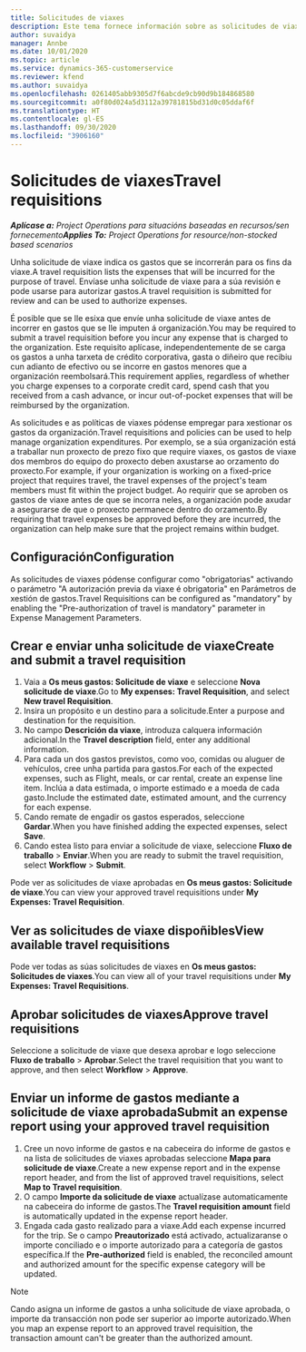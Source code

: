```yaml
---
title: Solicitudes de viaxes
description: Este tema fornece información sobre as solicitudes de viaxes.
author: suvaidya
manager: Annbe
ms.date: 10/01/2020
ms.topic: article
ms.service: dynamics-365-customerservice
ms.reviewer: kfend
ms.author: suvaidya
ms.openlocfilehash: 0261405abb9305d7f6abcde9cb90d9b184868580
ms.sourcegitcommit: a0f80d024a5d3112a39781815bd31d0c05ddaf6f
ms.translationtype: HT
ms.contentlocale: gl-ES
ms.lasthandoff: 09/30/2020
ms.locfileid: "3906160"
---
```

# <a name="travel-requisitions"></a><span data-ttu-id="0c306-103">Solicitudes de viaxes</span><span class="sxs-lookup"><span data-stu-id="0c306-103">Travel requisitions</span></span>

<span data-ttu-id="0c306-104">_**Aplícase a:** Project Operations para situacións baseadas en recursos/sen fornecemento_</span><span class="sxs-lookup"><span data-stu-id="0c306-104">_**Applies To:** Project Operations for resource/non-stocked based scenarios_</span></span>

<span data-ttu-id="0c306-105">Unha solicitude de viaxe indica os gastos que se incorrerán para os fins da viaxe.</span><span class="sxs-lookup"><span data-stu-id="0c306-105">A travel requisition lists the expenses that will be incurred for the purpose of travel.</span></span> <span data-ttu-id="0c306-106">Envíase unha solicitude de viaxe para a súa revisión e pode usarse para autorizar gastos.</span><span class="sxs-lookup"><span data-stu-id="0c306-106">A travel requisition is submitted for review and can be used to authorize expenses.</span></span>

<span data-ttu-id="0c306-107">É posible que se lle esixa que envíe unha solicitude de viaxe antes de incorrer en gastos que se lle imputen á organización.</span><span class="sxs-lookup"><span data-stu-id="0c306-107">You may be required to submit a travel requisition before you incur any expense that is charged to the organization.</span></span> <span data-ttu-id="0c306-108">Este requisito aplícase, independentemente de se carga os gastos a unha tarxeta de crédito corporativa, gasta o diñeiro que recibiu cun adianto de efectivo ou se incorre en gastos menores que a organización reembolsará.</span><span class="sxs-lookup"><span data-stu-id="0c306-108">This requirement applies, regardless of whether you charge expenses to a corporate credit card, spend cash that you received from a cash advance, or incur out-of-pocket expenses that will be reimbursed by the organization.</span></span>

<span data-ttu-id="0c306-109">As solicitudes e as políticas de viaxes pódense empregar para xestionar os gastos da organización.</span><span class="sxs-lookup"><span data-stu-id="0c306-109">Travel requisitions and policies can be used to help manage organization expenditures.</span></span> <span data-ttu-id="0c306-110">Por exemplo, se a súa organización está a traballar nun proxecto de prezo fixo que require viaxes, os gastos de viaxe dos membros do equipo do proxecto deben axustarse ao orzamento do proxecto.</span><span class="sxs-lookup"><span data-stu-id="0c306-110">For example, if your organization is working on a fixed-price project that requires travel, the travel expenses of the project's team members must fit within the project budget.</span></span> <span data-ttu-id="0c306-111">Ao requirir que se aproben os gastos de viaxe antes de que se incorra neles, a organización pode axudar a asegurarse de que o proxecto permanece dentro do orzamento.</span><span class="sxs-lookup"><span data-stu-id="0c306-111">By requiring that travel expenses be approved before they are incurred, the organization can help make sure that the project remains within budget.</span></span>

## <a name="configuration"></a><span data-ttu-id="0c306-112">Configuración</span><span class="sxs-lookup"><span data-stu-id="0c306-112">Configuration</span></span> 

<span data-ttu-id="0c306-113">As solicitudes de viaxes pódense configurar como "obrigatorias" activando o parámetro "A autorización previa da viaxe é obrigatoria" en Parámetros de xestión de gastos.</span><span class="sxs-lookup"><span data-stu-id="0c306-113">Travel Requisitions can be configured as "mandatory" by enabling the "Pre-authorization of travel is mandatory" parameter in Expense Management Parameters.</span></span> 

## <a name="create-and-submit-a-travel-requisition"></a><span data-ttu-id="0c306-114">Crear e enviar unha solicitude de viaxe</span><span class="sxs-lookup"><span data-stu-id="0c306-114">Create and submit a travel requisition</span></span>

1. <span data-ttu-id="0c306-115">Vaia a **Os meus gastos: Solicitude de viaxe** e seleccione **Nova solicitude de viaxe**.</span><span class="sxs-lookup"><span data-stu-id="0c306-115">Go to **My expenses: Travel Requisition**, and select **New travel Requisition**.</span></span>
2. <span data-ttu-id="0c306-116">Insira un propósito e un destino para a solicitude.</span><span class="sxs-lookup"><span data-stu-id="0c306-116">Enter a purpose and destination for the requisition.</span></span>
3. <span data-ttu-id="0c306-117">No campo **Descrición da viaxe**, introduza calquera información adicional.</span><span class="sxs-lookup"><span data-stu-id="0c306-117">In the  **Travel description** field, enter any additional information.</span></span> 
4. <span data-ttu-id="0c306-118">Para cada un dos gastos previstos, como voo, comidas ou aluguer de vehículos, cree unha partida para gastos.</span><span class="sxs-lookup"><span data-stu-id="0c306-118">For each of the expected expenses, such as Flight, meals, or car rental, create an expense line item.</span></span> <span data-ttu-id="0c306-119">Inclúa a data estimada, o importe estimado e a moeda de cada gasto.</span><span class="sxs-lookup"><span data-stu-id="0c306-119">Include the estimated date, estimated amount, and the currency for each expense.</span></span> 
5. <span data-ttu-id="0c306-120">Cando remate de engadir os gastos esperados, seleccione **Gardar**.</span><span class="sxs-lookup"><span data-stu-id="0c306-120">When you have finished adding the expected expenses, select **Save**.</span></span>
6. <span data-ttu-id="0c306-121">Cando estea listo para enviar a solicitude de viaxe, seleccione **Fluxo de traballo** > **Enviar**.</span><span class="sxs-lookup"><span data-stu-id="0c306-121">When you are ready to submit the travel requisition, select **Workflow** > **Submit**.</span></span>

<span data-ttu-id="0c306-122">Pode ver as solicitudes de viaxe aprobadas en **Os meus gastos: Solicitude de viaxe**.</span><span class="sxs-lookup"><span data-stu-id="0c306-122">You can view your approved travel requisitions under **My Expenses: Travel Requisition**.</span></span> 

## <a name="view-available-travel-requisitions"></a><span data-ttu-id="0c306-123">Ver as solicitudes de viaxe dispoñibles</span><span class="sxs-lookup"><span data-stu-id="0c306-123">View available travel requisitions</span></span>

<span data-ttu-id="0c306-124">Pode ver todas as súas solicitudes de viaxes en **Os meus gastos: Solicitudes de viaxes**.</span><span class="sxs-lookup"><span data-stu-id="0c306-124">You can view all of your travel requisitions under **My Expenses: Travel Requisitions**.</span></span>

## <a name="approve-travel-requisitions"></a><span data-ttu-id="0c306-125">Aprobar solicitudes de viaxes</span><span class="sxs-lookup"><span data-stu-id="0c306-125">Approve travel requisitions</span></span>

<span data-ttu-id="0c306-126">Seleccione a solicitude de viaxe que desexa aprobar e logo seleccione **Fluxo de traballo** > **Aprobar**.</span><span class="sxs-lookup"><span data-stu-id="0c306-126">Select the travel requisition that you want to approve, and then select **Workflow** > **Approve**.</span></span>  

## <a name="submit-an-expense-report-using-your-approved-travel-requisition"></a><span data-ttu-id="0c306-127">Enviar un informe de gastos mediante a solicitude de viaxe aprobada</span><span class="sxs-lookup"><span data-stu-id="0c306-127">Submit an expense report using your approved travel requisition</span></span>

1. <span data-ttu-id="0c306-128">Cree un novo informe de gastos e na cabeceira do informe de gastos e na lista de solicitudes de viaxes aprobadas seleccione **Mapa para solicitude de viaxe**.</span><span class="sxs-lookup"><span data-stu-id="0c306-128">Create a new expense report and in the expense report header, and from the list of approved travel requisitions, select **Map to Travel requisition**.</span></span>
2. <span data-ttu-id="0c306-129">O campo **Importe da solicitude de viaxe** actualízase automaticamente na cabeceira do informe de gastos.</span><span class="sxs-lookup"><span data-stu-id="0c306-129">The **Travel requisition amount** field is automatically updated in the expense report header.</span></span>
3. <span data-ttu-id="0c306-130">Engada cada gasto realizado para a viaxe.</span><span class="sxs-lookup"><span data-stu-id="0c306-130">Add each expense incurred for the trip.</span></span> <span data-ttu-id="0c306-131">Se o campo **Preautorizado** está activado, actualizaranse o importe conciliado e o importe autorizado para a categoría de gastos específica.</span><span class="sxs-lookup"><span data-stu-id="0c306-131">If the **Pre-authorized** field is enabled, the reconciled amount and authorized amount for the specific expense category will be updated.</span></span>

> [!NOTE]
> <span data-ttu-id="0c306-132">Cando asigna un informe de gastos a unha solicitude de viaxe aprobada, o importe da transacción non pode ser superior ao importe autorizado.</span><span class="sxs-lookup"><span data-stu-id="0c306-132">When you map an expense report to an approved travel requisition, the transaction amount can't be greater than the authorized amount.</span></span> 
